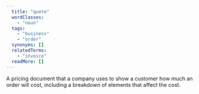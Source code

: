 ```yaml
---
  title: "quote"
  wordClasses: 
    - "noun"
  tags: 
    - "business"
    - "order"
  synonyms: []
  relatedTerms: 
    - "invoice"
  readMore: []
---
```

A pricing document that a company uses to show a customer how much an order will cost, including a breakdown of elements that affect the cost.
